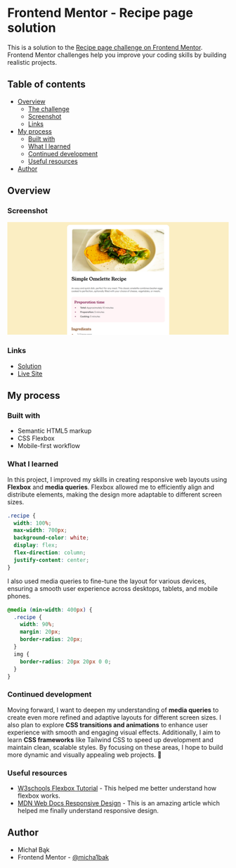 # Frontend Mentor - Recipe page solution

This is a solution to the [Recipe page challenge on Frontend Mentor](https://www.frontendmentor.io/challenges/recipe-page-KiTsR8QQKm). Frontend Mentor challenges help you improve your coding skills by building realistic projects. 

## Table of contents

- [Overview](#overview)
  - [The challenge](#the-challenge)
  - [Screenshot](#screenshot)
  - [Links](#links)
- [My process](#my-process)
  - [Built with](#built-with)
  - [What I learned](#what-i-learned)
  - [Continued development](#continued-development)
  - [Useful resources](#useful-resources)
- [Author](#author)

## Overview

### Screenshot

![](./screenshot.jpg)

### Links

- [Solution](https://www.frontendmentor.io/solutions/responsive-recipe-page-with-flexbox-_DYckASo-K)
- [Live Site](https://recipe-page-challenge-solution.netlify.app/)

## My process

### Built with

- Semantic HTML5 markup
- CSS Flexbox
- Mobile-first workflow

### What I learned

In this project, I improved my skills in creating responsive web layouts using **Flexbox** and **media queries**. Flexbox allowed me to efficiently align and distribute elements, making the design more adaptable to different screen sizes. 

````css
.recipe {
  width: 100%;
  max-width: 700px;
  background-color: white;
  display: flex;
  flex-direction: column;
  justify-content: center;
}
````

I also used media queries to fine-tune the layout for various devices, ensuring a smooth user experience across desktops, tablets, and mobile phones.

````css
@media (min-width: 400px) {
  .recipe {
    width: 90%;
    margin: 20px;
    border-radius: 20px;
  }
  img {
    border-radius: 20px 20px 0 0;
  }
}
````

### Continued development

Moving forward, I want to deepen my understanding of **media queries** to create even more refined and adaptive layouts for different screen sizes. I also plan to explore **CSS transitions and animations** to enhance user experience with smooth and engaging visual effects. Additionally, I aim to learn **CSS frameworks** like Tailwind CSS to speed up development and maintain clean, scalable styles. By focusing on these areas, I hope to build more dynamic and visually appealing web projects. 🚀

### Useful resources

- [W3schools Flexbox Tutorial](https://www.w3schools.com/css/css3_flexbox.asp) - This helped me better understand how flexbox works.
- [MDN Web Docs Responsive Design](https://developer.mozilla.org/en-US/docs/Learn_web_development/Core/CSS_layout/Responsive_Design) - This is an amazing article which helped me finally understand responsive design.

## Author

- Michał Bąk
- Frontend Mentor - [@micha1bak](https://www.frontendmentor.io/profile/micha1bak)
